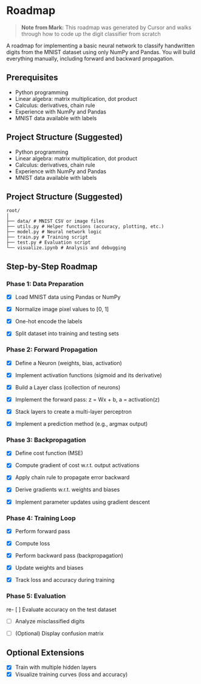 # Roadmap

> **Note from Mark:** This roadmap was generated by Cursor and walks through how to code up the digit classifier from scratch

A roadmap for implementing a basic neural network to classify handwritten digits from the MNIST dataset using only NumPy and Pandas. You will build everything manually, including forward and backward propagation.



## Prerequisites

- Python programming
- Linear algebra: matrix multiplication, dot product
- Calculus: derivatives, chain rule
- Experience with NumPy and Pandas
- MNIST data available with labels



## Project Structure (Suggested)
- Python programming
- Linear algebra: matrix multiplication, dot product
- Calculus: derivatives, chain rule
- Experience with NumPy and Pandas
- MNIST data available with labels

## Project Structure (Suggested)
```
root/
│
├── data/ # MNIST CSV or image files
├── utils.py # Helper functions (accuracy, plotting, etc.)
├── model.py # Neural network logic
├── train.py # Training script
├── test.py # Evaluation script
└── visualize.ipynb # Analysis and debugging
```

## Step-by-Step Roadmap

### Phase 1: Data Preparation

- [x] Load MNIST data using Pandas or NumPy
- [x] Normalize image pixel values to [0, 1]
- [x] One-hot encode the labels
- [x] Split dataset into training and testing sets



### Phase 2: Forward Propagation

- [x] Define a Neuron (weights, bias, activation)
- [x] Implement activation functions (sigmoid and its derivative)
- [x] Build a Layer class (collection of neurons)
- [x] Implement the forward pass: z = Wx + b, a = activation(z)
- [x] Stack layers to create a multi-layer perceptron
- [x] Implement a prediction method (e.g., argmax output)



### Phase 3: Backpropagation

- [x] Define cost function (MSE)
- [x] Compute gradient of cost w.r.t. output activations
- [x] Apply chain rule to propagate error backward
- [x] Derive gradients w.r.t. weights and biases
- [x] Implement parameter updates using gradient descent



### Phase 4: Training Loop

- [x] Perform forward pass
- [x] Compute loss
- [x] Perform backward pass (backpropagation)
- [x] Update weights and biases
- [x] Track loss and accuracy during training



### Phase 5: Evaluation

re- [ ] Evaluate accuracy on the test dataset
- [ ] Analyze misclassified digits
- [ ] (Optional) Display confusion matrix



## Optional Extensions

- [x] Train with multiple hidden layers
- [x] Visualize training curves (loss and accuracy)